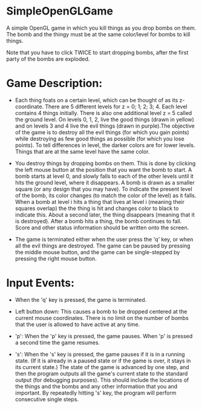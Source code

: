 # SimpleOpenGLGame
A simple OpenGL game in which you kill things as you drop bombs on them. The bomb and the thingy must be at the same color/level for bombs to kill things.

Note that you have to click TWICE to start dropping bombs, after the first party of the bombs are exploded.

# Game Description:

* Each thing foats on a certain level, which can be thought of as its z-coordinate. There are 5 different levels for z = 0; 1; 2; 3; 4. Each level contains 4 things initially. There is also one additional level z = 5 called the ground level. On levels 0, 1, 2, live the good things (drawn in yellow) and on levels 3 and 4 live the evil things (drawn in purple).The objective of the game is to destroy all the evil things (for which you gain points) while destroying as few good things as possible (for which you lose points). To tell differences in level, the darker colors are for lower levels. Things that are at the same level have the same color.

* You destroy things by dropping bombs on them. This is done by clicking the left mouse button at the position that you want the bomb to start. A bomb starts at level 0, and slowly falls to each of the other levels until it hits the ground level, where it disappears. A bomb is drawn as a smaller
square (or any design that you may have). To indicate the present level of the bomb, its color changes (to match the color of the level) as it falls. When a bomb at level i hits a thing that lives at level i (meaning their squares overlap) the the thing is hit and changes color to black to indicate
this. About a second later, the thing disappears (meaning that it is destroyed). After a bomb hits a thing, the bomb continues to fall. Score and other status information should be written onto the screen.

* The game is terminated either when the user press the 'q' key, or when all the evil things are destroyed. The game can be paused by pressing the middle mouse button, and the game can be single-stepped by pressing the right mouse button.

# Input Events:

* When the 'q' key is pressed, the game is terminated.
	
* Left button down: This causes a bomb to be dropped centered at the current mouse coordinates. There is no limit on the number of bombs that the user is allowed to have active at any time.
	
* 'p': When the 'p' key is pressed, the game pauses. When 'p' is pressed a second time the game resumes.
	
* 's': When the 's' key is pressed, the game pauses if it is in a running state. (If it is already in a paused state or if the game is over, it stays in its current state.) The state of the game is advanced by one step, and then the program outputs all the game's current state to the standard output (for debugging purposes). This should include the locations of the things and the bombs and any other information that you and important. By repeatedly hitting 's' key, the program will perform consecutive single steps.